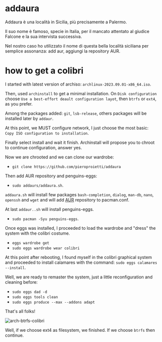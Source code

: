 # addaura

Addaura è una località in Sicilia, più precisamente a Palermo. 

Il suo nome è famoso, specie in Italia, per il mancato attentato al giudice Falcone e la sua intervista successiva.

Nel nostro caso ho utilizzato il nome di questa bella località siciliana per semplice assonanza: add aur, aggiungi la repository AUR.


# how to get a colibri

I started with latest version of archiso: `archlinux-2023.09.01-x86_64.iso`.

Then, used `archinstall` to get a minimal installation. On `Disk configuration` choose `Use a best-effort deault configuration layot`, then `btrfs` or `ext4`, as you prefer.

Among the packages added: `git`, `lsb-release`, others packages will be installed later by `addaur`.

At this point, we MUST configure network, I just choose the most basic: `Copy ISO configuration to installation`.

Finally select install and wait it finish. Archinstall will propose you to chroot to continue configuration, answer yes.

Now we are chrooted and we can clone our wardrobe: 
* `git clone https://github.com/pieroproietti/addaura`

Then add AUR repository and penguins-eggs:
* `sudo addaurs/addaura.sh`.

`addaura.sh` will install few packages `bash-completion`, `dialog`, `man-db`, `nano`, `openssh` and `wget` and will add [AUR](https://aur.archlinux.org/)  repository to pacman.conf.

At last `addaur..sh` will install penguins-eggs.

* `sudo pacman -Syu penguins-eggs`.

Once eggs was installed, I proceeded to load the wardrobe and "dress" the system with the colibri costume.
* `eggs wardrobe get`
* `sudo eggs wardrobe wear colibri`

At this point after rebooting, I found myself in the colibri graphical system and proceeded to install calamares with the command: `sudo eggs calamares --install`.

Well, we are ready to remaster the system, just a little reconfiguration and cleaning before:

* `sudo eggs dad -d`
* `sudo eggs tools clean`
* `sudo eggs produce --max --addons adapt`

That's all folks!

![arch-btrfs-colibri](https://github.com/pieroproietti/penguins-eggs/assets/958613/af5bb156-c86e-422d-8ed0-f4eef82d249d)

Well, if we choose ext4 as filesystem, we finished. If we choose `btrfs` then continue.
